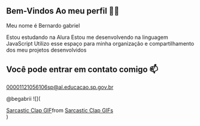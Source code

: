## Bem-Vindos Ao meu perfil 💙💙

Meu nome é Bernardo gabriel

Estou estudando na Alura
Estou me desenvolvendo na linguagem JavaScript
Utilizo esse espaço para minha organização e compartilhamento dos meu projetos desenvolvidos

## Você pode entrar em contato comigo 📫

00001121056106sp@al.educacao.sp.gov.br

@begabrii
![](<div class="tenor-gif-embed" data-postid="8766590078260538864" data-share-method="host" data-aspect-ratio="1" data-width="100%"><a href="https://tenor.com/view/sarcastic-clap-gif-8766590078260538864">Sarcastic Clap GIF</a>from <a href="https://tenor.com/search/sarcastic+clap-gifs">Sarcastic Clap GIFs</a></div> <script type="text/javascript" async src="https://tenor.com/embed.js"></script>)
